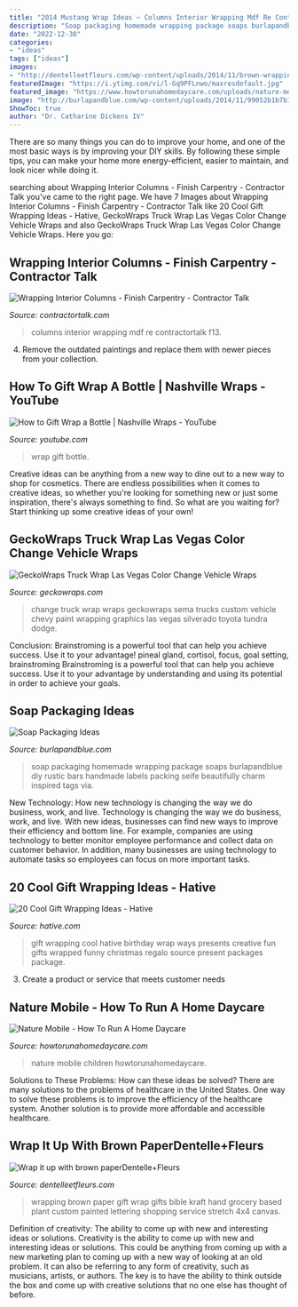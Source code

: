```yaml
---
title: "2014 Mustang Wrap Ideas ~ Columns Interior Wrapping Mdf Re Contractortalk F13"
description: "Soap packaging homemade wrapping package soaps burlapandblue diy rustic bars handmade labels packing seife beautifully charm inspired tags via"
date: "2022-12-30"
categories:
- "ideas"
tags: ["ideas"]
images:
- "http://dentelleetfleurs.com/wp-content/uploads/2014/11/brown-wrapping-paper-gifts.jpg"
featuredImage: "https://i.ytimg.com/vi/l-Gq9PFLnwo/maxresdefault.jpg"
featured_image: "https://www.howtorunahomedaycare.com/uploads/nature-mobile.jpg"
image: "http://burlapandblue.com/wp-content/uploads/2014/11/99052b1b7b1aee8ab86fcec2245419e6-399x600.jpg?x32682"
ShowToc: true
author: "Dr. Catharine Dickens IV"
---
```



There are so many things you can do to improve your home, and one of the most basic ways is by improving your DIY skills. By following these simple tips, you can make your home more energy-efficient, easier to maintain, and look nicer while doing it.

	

		
searching about Wrapping Interior Columns - Finish Carpentry - Contractor Talk you've came to the right page. We have 7 Images about Wrapping Interior Columns - Finish Carpentry - Contractor Talk like 20 Cool Gift Wrapping Ideas - Hative, GeckoWraps Truck Wrap Las Vegas Color Change Vehicle Wraps and also GeckoWraps Truck Wrap Las Vegas Color Change Vehicle Wraps. Here you go:
		
    
## Wrapping Interior Columns - Finish Carpentry - Contractor Talk

<img loading=lazy src="https://www.contractortalk.com/attachments/f13/106041d1389578007-wrapping-interior-columns-image-2416060644.jpg" onerror="this.onerror=null;this.src='https://tse2.mm.bing.net/th?id=OIP.qRBXROFR8QghW9LdARPzggHaJ4&amp;pid=15.1';" alt="Wrapping Interior Columns - Finish Carpentry - Contractor Talk">

_Source: contractortalk.com_

>columns interior wrapping mdf re contractortalk f13. 

	

4. Remove the outdated paintings and replace them with newer pieces from your collection. 

    
## How To Gift Wrap A Bottle | Nashville Wraps - YouTube

<img loading=lazy src="https://i.ytimg.com/vi/l-Gq9PFLnwo/maxresdefault.jpg" onerror="this.onerror=null;this.src='https://tse4.mm.bing.net/th?id=OIP.8XGct7T3OYB5e8GD53DsVAHaEK&amp;pid=15.1';" alt="How to Gift Wrap a Bottle | Nashville Wraps - YouTube">

_Source: youtube.com_

>wrap gift bottle. 

	

Creative ideas can be anything from a new way to dine out to a new way to shop for cosmetics. There are endless possibilities when it comes to creative ideas, so whether you're looking for something new or just some inspiration, there's always something to find. So what are you waiting for? Start thinking up some creative ideas of your own!

    
## GeckoWraps Truck Wrap Las Vegas Color Change Vehicle Wraps

<img loading=lazy src="http://geckowraps.com/wp-content/uploads/2014/11/image11-1024x768.jpg" onerror="this.onerror=null;this.src='https://tse3.mm.bing.net/th?id=OIP.h1zJ3zSGGwZ5fI3V0MXiOAHaFj&amp;pid=15.1';" alt="GeckoWraps Truck Wrap Las Vegas Color Change Vehicle Wraps">

_Source: geckowraps.com_

>change truck wrap wraps geckowraps sema trucks custom vehicle chevy paint wrapping graphics las vegas silverado toyota tundra dodge. 

	

Conclusion: Brainstroming is a powerful tool that can help you achieve success. Use it to your advantage!
pineal gland, cortisol, focus, goal setting, brainstroming
Brainstroming is a powerful tool that can help you achieve success. Use it to your advantage by understanding and using its potential in order to achieve your goals.

    
## Soap Packaging Ideas

<img loading=lazy src="http://burlapandblue.com/wp-content/uploads/2014/11/99052b1b7b1aee8ab86fcec2245419e6-399x600.jpg?x32682" onerror="this.onerror=null;this.src='https://tse2.mm.bing.net/th?id=OIP.0sm-zXCxOz9gSsAJ0ivWPwHaLI&amp;pid=15.1';" alt="Soap Packaging Ideas">

_Source: burlapandblue.com_

>soap packaging homemade wrapping package soaps burlapandblue diy rustic bars handmade labels packing seife beautifully charm inspired tags via. 

	

New Technology: How new technology is changing the way we do business, work, and live.
Technology is changing the way we do business, work, and live. With new ideas, businesses can find new ways to improve their efficiency and bottom line. For example, companies are using technology to better monitor employee performance and collect data on customer behavior. In addition, many businesses are using technology to automate tasks so employees can focus on more important tasks.

    
## 20 Cool Gift Wrapping Ideas - Hative

<img loading=lazy src="http://hative.com/wp-content/uploads/2014/10/gift-wrapping-ideas/4-cool-gift-wrapping-ideas.jpg" onerror="this.onerror=null;this.src='https://tse3.mm.bing.net/th?id=OIP.DM290G5GGwFg2ZJmXLjxnAHaLH&amp;pid=15.1';" alt="20 Cool Gift Wrapping Ideas - Hative">

_Source: hative.com_

>gift wrapping cool hative birthday wrap ways presents creative fun gifts wrapped funny christmas regalo source present packages package. 

	

3. Create a product or service that meets customer needs

    
## Nature Mobile - How To Run A Home Daycare

<img loading=lazy src="https://www.howtorunahomedaycare.com/uploads/nature-mobile.jpg" onerror="this.onerror=null;this.src='https://tse4.mm.bing.net/th?id=OIP.r0a0_yvveae4U4i4AqEfIwHaJl&amp;pid=15.1';" alt="Nature Mobile - How To Run A Home Daycare">

_Source: howtorunahomedaycare.com_

>nature mobile children howtorunahomedaycare. 

	

Solutions to These Problems: How can these ideas be solved?
There are many solutions to the problems of healthcare in the United States. One way to solve these problems is to improve the efficiency of the healthcare system. Another solution is to provide more affordable and accessible healthcare.

    
## Wrap It Up With Brown PaperDentelle+Fleurs

<img loading=lazy src="http://dentelleetfleurs.com/wp-content/uploads/2014/11/brown-wrapping-paper-gifts.jpg" onerror="this.onerror=null;this.src='https://tse4.mm.bing.net/th?id=OIP.t-CUFeJjB1HnpP83QRspqAHaHI&amp;pid=15.1';" alt="Wrap it up with brown paperDentelle+Fleurs">

_Source: dentelleetfleurs.com_

>wrapping brown paper gift wrap gifts bible kraft hand grocery based plant custom painted lettering shopping service stretch 4x4 canvas. 

	

Definition of creativity: The ability to come up with new and interesting ideas or solutions.
Creativity is the ability to come up with new and interesting ideas or solutions. This could be anything from coming up with a new marketing plan to coming up with a new way of looking at an old problem. It can also be referring to any form of creativity, such as musicians, artists, or authors. The key is to have the ability to think outside the box and come up with creative solutions that no one else has thought of before.

